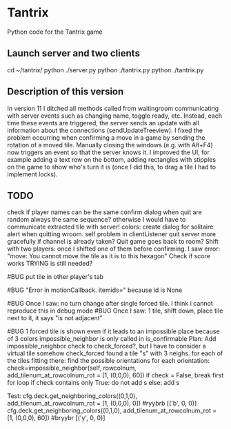 # Tantrix
Python code for the Tantrix game

## Launch server and two clients
cd ~/tantrix/
python ./server.py
python ./tantrix.py
python ./tantrix.py

## Description of this version
In version 11 I ditched all methods called from waitingroom communicating with server events such as changing name, toggle ready, etc. Instead, each time these events are triggered, the server sends an update with all information about the connections (sendUpdateTreeview). 
I fixed the problem occurring when confirming a move in a game by sending the rotation of a moved tile. 
Manually closing the windows (e.g. with Alt+F4) now triggers an event so that the server knows it. 
I improved the UI, for example adding a text row on the bottom, adding rectangles with stipples on the game to show who's turn it is (once I did this, to drag a tile I had to implement locks). 

## TODO
check if player names can be the same
confirm dialog when quit
are random always the same sequence? otherwise I would have to communicate extracted tile with server!
colors: create dialog for solitaire
alert when quitting wroom. self problem in clientListener
quit server more gracefully if channel is already taken?
Quit game goes back to room?
Shift with two players: once I shifted one of them before confirming. I saw error: "move: You cannot move the tile as it is to this hexagon"
Check if score works
TRYING is still needed?

#BUG
put tile in other player's tab

#BUG
"Error in motionCallback. itemids=" because id is None

#BUG
Once I saw: no turn change after single forced tile. I think i cannot reproduce this in debug mode
#BUG 
Once I saw: 1 tile, shift down, place tile next to it, it says "is not adjacent"

#BUG
1 forced tile is shown even if it leads to an impossible place because of 3 colors
	impossible_neighbor is only called in is_confirmable
	Plan: Add impossible_neighbor check to check_forced?, but I have to consider a virtual tile somehow
check_forced found a tile "s" with 3 neighs. 
for each of the tiles fitting there:
	find the possible orientations
	for each orientation:
		check=impossible_neighbor(self, rowcolnum, add_tilenum_at_rowcolnum_rot = [1, (0,0,0), 60])
		if check = False, break first for loop
	if check contains only True:
		do not add s
	else: 
		add s

Test:
cfg.deck.get_neighboring_colors((0,1,0), add_tilenum_at_rowcolnum_rot = [1, (0,0,0), 0])  #ryybrb	[('b', 0, 0)]
cfg.deck.get_neighboring_colors((0,1,0), add_tilenum_at_rowcolnum_rot = [1, (0,0,0), 60]) #bryybr	[('y', 0, 0)]




